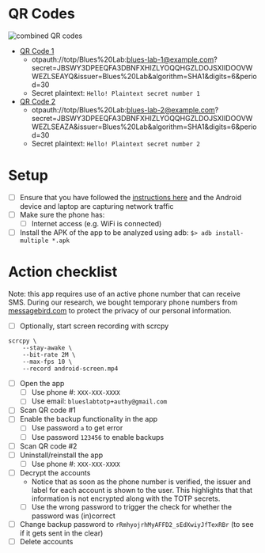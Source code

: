 # QR Codes
![combined QR codes](https://user-images.githubusercontent.com/945571/155418867-b13d4f69-a598-4a5c-8abe-31801aece1f5.png)

- [QR Code 1](https://user-images.githubusercontent.com/945571/155416190-d10440cc-bf4b-4592-952b-ac7aba3b130f.png)
  - otpauth://totp/Blues%20Lab:blues-lab-1@example.com?secret=JBSWY3DPEEQFA3DBNFXHIZLYOQQHGZLDOJSXIIDOOVWWEZLSEAYQ&issuer=Blues%20Lab&algorithm=SHA1&digits=6&period=30
  - Secret  plaintext: `Hello! Plaintext secret number 1`
- [QR Code 2](https://user-images.githubusercontent.com/945571/155416198-e6fe260a-0305-48da-90e1-137faccdc20c.png)
  - otpauth://totp/Blues%20Lab:blues-lab-2@example.com?secret=JBSWY3DPEEQFA3DBNFXHIZLYOQQHGZLDOJSXIIDOOVWWEZLSEAZA&issuer=Blues%20Lab&algorithm=SHA1&digits=6&period=30
  - Secret  plaintext: `Hello! Plaintext secret number 2`

# Setup
- [ ] Ensure that you have followed the [instructions
      here](/capture-traffic/README.md) and the Android device and laptop are
      capturing network traffic
- [ ] Make sure the phone has:
  - [ ] Internet access (e.g. WiFi is connected)
- [ ] Install the APK of the app to be analyzed using adb: `$> adb
      install-multiple *.apk`

# Action checklist
Note: this app requires use of an active phone number that can receive SMS.
      During our research, we bought temporary phone numbers from
      [messagebird.com](https://www.messagebird.com/) to protect the privacy of
      our personal information.

- [ ] Optionally, start screen recording with scrcpy
```
scrcpy \
    --stay-awake \
    --bit-rate 2M \
    --max-fps 10 \
    --record android-screen.mp4
```
- [ ] Open the app
  - [ ] Use phone #: `XXX-XXX-XXXX`
  - [ ] Use email: `blueslabtotp+authy@gmail.com`
- [ ] Scan QR code #1
- [ ] Enable the backup functionality in the app
  - [ ] Use password `a` to get error
  - [ ] Use password `123456` to enable backups
- [ ] Scan QR code #2
- [ ] Uninstall/reinstall the app
  - [ ] Use phone #: `XXX-XXX-XXXX`
- [ ] Decrypt the accounts
  - Notice that as soon as the phone number is verified, the issuer and label
    for each account is shown to the user. This highlights that that information
    is not encrypted along with the TOTP secrets.
  - [ ] Use the wrong password to trigger the check for whether the password was
        (in)correct
- [ ] Change backup password to `rRmhyojrhMyAFFD2_sEdXwiyJfTexRBr` (to see if it
      gets sent in the clear)
- [ ] Delete accounts
